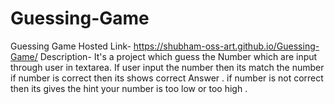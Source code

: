 # Guessing-Game
Guessing Game
Hosted Link-  https://shubham-oss-art.github.io/Guessing-Game/
Description- It's a project which guess the Number which are input through user in textarea. If user input the number then its match the number if number is correct then its shows correct Answer . if number is not correct then its gives the hint your number is too low or too high .

